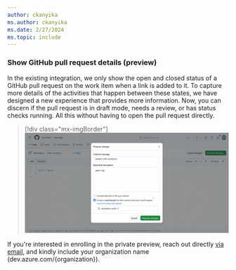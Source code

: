 ```yaml
---
author: ckanyika
ms.author: ckanyika
ms.date: 2/27/2024
ms.topic: include
---
```


### Show GitHub pull request details (preview)

In the existing integration, we only show the open and closed status of a GitHub pull request on the work item when a link is added to it. To capture more details of the activities that happen between these states, we have designed a new experience that provides more information. Now, you can discern if the pull request is in draft mode, needs a review, or has status checks running. All this without having to open the pull request directly.

> [!div class="mx-imgBorder"]
> ![Gif to demo GitHub pull request details.](../../media/235-boards-01.gif "gif to GitHub pull request details")

If you're interested in enrolling in the private preview, reach out directly [via email](mailto:dahellem@microsoft.com), and kindly include your organization name (dev.azure.com/{organization}).